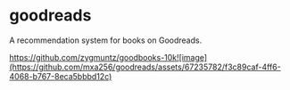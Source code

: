 # goodreads
A recommendation system for books on Goodreads.

https://github.com/zygmuntz/goodbooks-10k![image](https://github.com/mxa256/goodreads/assets/67235782/f3c89caf-4ff6-4068-b767-8eca5bbbd12c)

